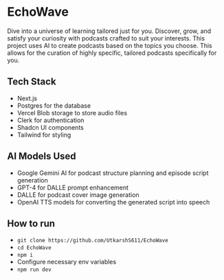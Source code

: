 # EchoWave
Dive into a universe of learning tailored just for you. Discover, grow, and satisfy your curiosity with podcasts crafted to suit your interests. This project uses AI to create podcasts based on the topics you choose. This allows for the curation of highly specific, tailored podcasts specifically for you. 

## Tech Stack
- Next.js 
- Postgres for the database
- Vercel Blob storage to store audio files
- Clerk for authentication
- Shadcn UI components
- Tailwind for styling

## AI Models Used
- Google Gemini AI for podcast structure planning and episode script generation
- GPT-4 for DALLE prompt enhancement
- DALLE for podcast cover image generation
- OpenAI TTS models for converting the generated script into speech

## How to run
- `git clone https://github.com/UtkarshS611/EchoWave`
- `cd EchoWave`
- `npm i`
- Configure necessary env variables
- `npm run dev`
